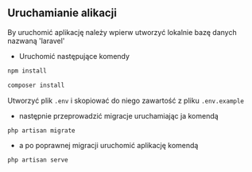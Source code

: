
## Uruchamianie alikacji

By uruchomić aplikację należy wpierw utworzyć lokalnie bazę danych nazwaną 'laravel'
- Uruchomić następujące komendy
```bash
npm install
```
```bash
composer install
```
Utworzyć plik `.env` i skopiować do niego zawartość z pliku `.env.example`
- następnie przeprowadzić migracje uruchamiając ja komendą 

```bash
php artisan migrate
```
- a po poprawnej migracji uruchomić aplikację komendą
```bash
php artisan serve
```
